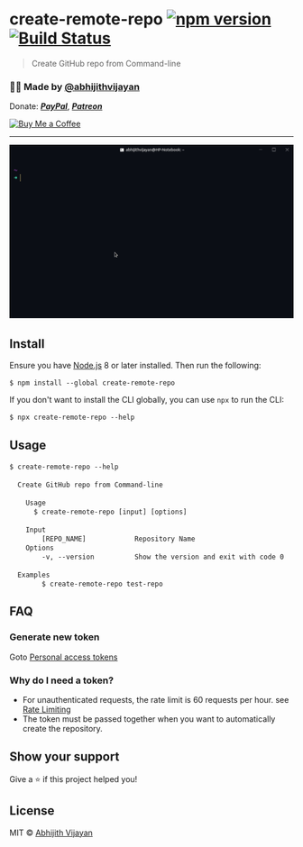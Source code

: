 # create-remote-repo [![npm version](https://img.shields.io/npm/v/create-remote-repo)](https://www.npmjs.com/package/create-remote-repo) [![Build Status](https://travis-ci.com/abhijithvijayan/create-remote-repo-cli.svg?token=bJxrXYoNqDthzrKNTKiz&branch=master)](https://travis-ci.com/abhijithvijayan/create-remote-repo-cli)

> Create GitHub repo from Command-line

<h3>🙋‍♂️ Made by <a href="https://twitter.com/_abhijithv">@abhijithvijayan</a></h3>
<p>
  Donate:
  <a href="https://www.paypal.me/iamabhijithvijayan" target='_blank'><i><b>PayPal</b></i></a>,
  <a href="https://www.patreon.com/abhijithvijayan" target='_blank'><i><b>Patreon</b></i></a>
</p>
<p>
  <a href='https://www.buymeacoffee.com/abhijithvijayan' target='_blank'>
    <img height='36' style='border:0px;height:36px;' src='https://bmc-cdn.nyc3.digitaloceanspaces.com/BMC-button-images/custom_images/orange_img.png' border='0' alt='Buy Me a Coffee' />
  </a>
</p>
<hr />

<img src="demo.gif" width="752">

## Install

Ensure you have [Node.js](https://nodejs.org) 8 or later installed. Then run the following:

```
$ npm install --global create-remote-repo
```

If you don't want to install the CLI globally, you can use `npx` to run the CLI:

```
$ npx create-remote-repo --help
```

## Usage

```
$ create-remote-repo --help

  Create GitHub repo from Command-line

	Usage
	  $ create-remote-repo [input] [options]

	Input
		[REPO_NAME]	           Repository Name
	Options
		-v, --version          Show the version and exit with code 0

  Examples
		$ create-remote-repo test-repo
```

## FAQ

### Generate new token

Goto [Personal access tokens](https://github.com/settings/tokens)

### Why do I need a token?

- For unauthenticated requests, the rate limit is 60 requests per
  hour.
  see [Rate Limiting](https://developer.github.com/v3/#rate-limiting)
- The token must be passed together when you want to automatically
  create the repository.

## Show your support

Give a ⭐️ if this project helped you!

## License

MIT © [Abhijith Vijayan](https://abhijithvijayan.in)
